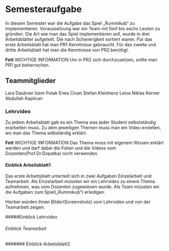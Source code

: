 # Semesteraufgabe 
In diesem Semester war die Aufgabe das Spiel „Rummikub“ zu implementieren. 
Voraussetzung war ein Team mit fünf bis sechs Leuten zu gründen.
Die Art wie man das Spiel implementieren soll, wurde in drei Arbeitsblätter aufgeteilt.
Die nach Schwierigkeit sortiert waren.
Für das erste Arbeitsblatt hat man PR1 Kenntnisse gebraucht.
Für das zweite und dritte Arbeitsblatt hat man die Kenntnisse von PR2 benötigt.

**Fett** WICHTIGE INFORMATION
Um in PR2 sich durchzusetzen, sollte man PR1 gut beherrschen.

## Teammitglieder 
Lara Daubner 
Izem Putak 
Enes Civan
Stefan Kleinhenz Leiva 
Niklas Kerner 
Abdullah Kaplican 

### Lehrvideo 
Zu jedem Arbeitsblatt gab es ein Thema was jeder Student selbstständig erarbeiten muss.
Zu dem jeweiligen Themen muss man ein Video erstellen, wo man das Thema selbständig erklärt.

**Fett** WICHTIGE INFORMATION
Das Thema muss mit eigenem  Wissen erklärt werden und darf dabei die Folien und die Videos vom Dozenten(Prof.Dr.Dopatka) nicht verwenden. 



#### Einblick Arbeitsblatt1
Das erste Arbeitsblatt unterteilt sich in zwei Aufgaben Einzelarbeit und Teamarbeit.
Als Einzelarbeit müssten wir ein Lehrvideo zu einem Thema aufnehmen, was vom Dozenten zugewiesen wurde.
Als Team müssten wir die Aufgaben zum Spiel(„Rummikub“) erledigen.

Hierbei würden ihnen Bilder(Screenshots) vom Lehrvideo und von der Teamarbeit zeigen.

#####Einblick Lehrvideo


###### Einblick Teamarbeit



####### Einblick Arbeitsblatt2
